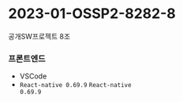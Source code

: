 # 2023-01-OSSP2-8282-8
공개SW프로젝트 8조

### 프론트엔드
* VSCode
* <code>React-native 0.69.9</code> <code>React-native 0.69.9</code>
